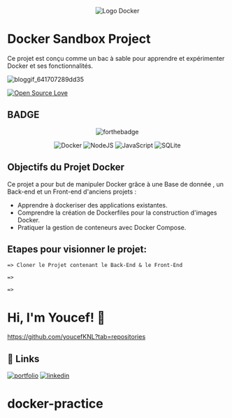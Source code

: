 <p align="center">
     <img src="https://d1.awsstatic.com/acs/characters/Logos/Docker-Logo_Horizontel_279x131.b8a5c41e56b77706656d61080f6a0217a3ba356d.png" alt="Logo Docker">
</p>

# Docker Sandbox Project

Ce projet est conçu comme un bac à sable pour apprendre et expérimenter Docker et ses fonctionnalités.

![bloggif_641707289dd35](https://user-images.githubusercontent.com/121979440/226178293-94da6374-9b46-44f2-aaf1-a18abe5a6a04.gif)

                                                               
[![Open Source Love](https://badges.frapsoft.com/os/v1/open-source-200x33.png?v=103)](https://github.com/ellerbrock/open-source-badges/)






## BADGE 

<div align="center">
  
  ![forthebadge](https://forthebadge.com/images/badges/powered-by-water.svg) 
  
  ![Docker](https://img.shields.io/badge/docker-%230db7ed.svg?style=for-the-badge&logo=docker&logoColor=white) ![NodeJS](https://img.shields.io/badge/node.js-6DA55F?style=for-the-badge&logo=node.js&logoColor=white) ![JavaScript](https://img.shields.io/badge/javascript-%23323330.svg?style=for-the-badge&logo=javascript&logoColor=%23F7DF1E) ![SQLite](https://img.shields.io/badge/sqlite-%2307405e.svg?style=for-the-badge&logo=sqlite&logoColor=white)
 
</div>



## Objectifs du Projet Docker

Ce projet a pour but de manipuler Docker grâce à une Base de donnée , un Back-end et un Front-end d'anciens projets :

- Apprendre à dockeriser des applications existantes.
- Comprendre la création de Dockerfiles pour la construction d'images Docker.
- Pratiquer la gestion de conteneurs avec Docker Compose.



## Etapes pour visionner le projet:

    => Cloner le Projet contenant le Back-End & le Front-End

    => 

    => 


# Hi, I'm Youcef! 👋

https://github.com/youcefKNL?tab=repositories










## 🔗 Links
[![portfolio](https://img.shields.io/badge/my_portfolio-000?style=for-the-badge&logo=ko-fi&logoColor=white)](https://.com/)
[![linkedin](https://img.shields.io/badge/linkedin-0A66C2?style=for-the-badge&logo=linkedin&logoColor=white)](https://www.linkedin.com/in/youcef-knl/)

# docker-practice
